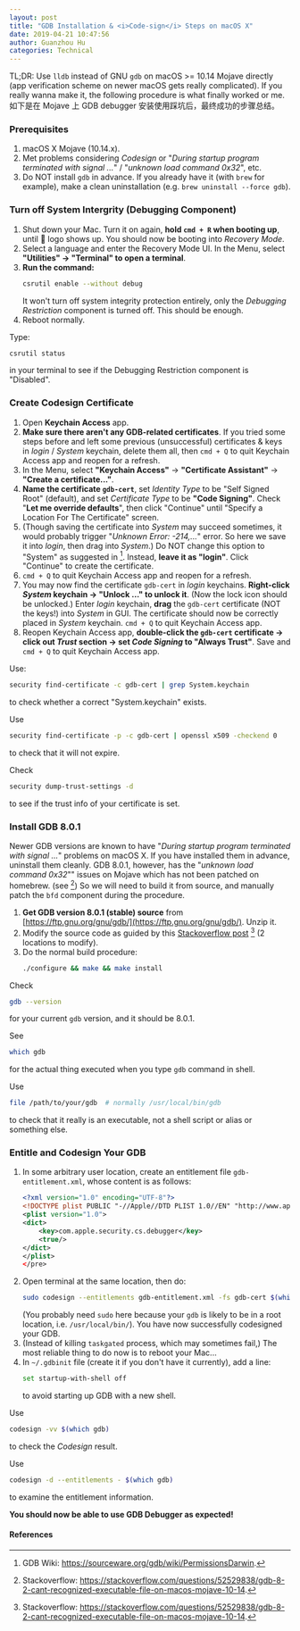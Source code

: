 ```yaml
---
layout: post
title: "GDB Installation & <i>Code-sign</i> Steps on macOS X"
date: 2019-04-21 10:47:56
author: Guanzhou Hu
categories: Technical
---
```


TL;DR: Use `lldb` instead of GNU `gdb` on macOS >= 10.14 Mojave directly (app verification scheme on newer macOS gets really complicated). If you really wanna make it, the following procedure is what finally worked or me.
如下是在 Mojave 上 GDB debugger 安装使用踩坑后，最终成功的步骤总结。

### Prerequisites

1. macOS X Mojave (10.14.x).
2. Met problems considering *Codesign* or "*During startup program terminated with signal ...*" / "*unknown load command 0x32*", etc.
3. Do NOT install `gdb` in advance. If you already have it (with `brew` for example), make a clean uninstallation (e.g. `brew uninstall --force gdb`).

### Turn off System Intergrity (Debugging Component)

1. Shut down your Mac. Turn it on again, **hold `cmd + R` when booting up**, until  logo shows up. You should now be booting into *Recovery Mode*.
2. Select a language and enter the Recovery Mode UI. In the Menu, select **"Utilities" → "Terminal" to open a terminal**.
3. **Run the command:**
    ```bash
    csrutil enable --without debug
    ```
    It won't turn off system integrity protection entirely, only the *Debugging Restriction* component is turned off. This should be enough.
4. Reboot normally.

Type:
```bash
csrutil status
```
in your terminal to see if the Debugging Restriction component is "Disabled".

### Create Codesign Certificate

1. Open **Keychain Access** app.
2. **Make sure there aren't any GDB-related certificates**. If you tried some steps before and left some previous (unsuccessful) certificates & keys in *login* / *System* keychain, delete them all, then `cmd + Q` to quit Keychain Access app and reopen for a refresh.
3. In the Menu, select **"Keychain Access"** → **"Certificate Assistant"** → **"Create a certificate..."**.
4. **Name the certificate `gdb-cert`**, set *Identity Type* to be "Self Signed Root" (default), and set *Certificate Type* to be **"Code Signing"**. Check "**Let me override defaults**", then click "Continue" until "Specify a Location For The Certificate" screen.
5. (Though saving the certificate into *System* may succeed sometimes, it would probably trigger "*Unknown Error: -214,...*" error. So here we save it into *login*, then drag into *System*.) Do NOT change this option to "System" as suggested in [^1]. Instead, **leave it as "login"**. Click "Continue" to create the certificate.
6. `cmd + Q` to quit Keychain Access app and reopen for a refresh.
7. You may now find the certificate `gdb-cert` in *login* keychains. **Right-click *System* keychain → "Unlock ..." to unlock it**. (Now the lock icon should be unlocked.) Enter *login* keychain, **drag** the `gdb-cert` certificate (NOT the keys!) into *System* in GUI. The certificate should now be correctly placed in *System* keychain. `cmd + Q` to quit Keychain Access app.
8. Reopen Keychain Access app, **double-click the `gdb-cert` certificate → click out *Trust* section → set *Code Signing* to "Always Trust"**. Save and `cmd + Q` to quit Keychain Access app.

Use:
```bash
security find-certificate -c gdb-cert | grep System.keychain
```
to check whether a correct "System.keychain" exists.

Use
```bash
security find-certificate -p -c gdb-cert | openssl x509 -checkend 0
```
to check that it will not expire.

Check
```bash
security dump-trust-settings -d
```
to see if the trust info of your certificate is set.

### Install GDB 8.0.1

Newer GDB versions are known to have "*During startup program terminated with signal ...*" problems on macOS X. If you have installed them in advance, uninstall them cleanly. GDB 8.0.1, however, has the "*unknown load command 0x32*"" issues on Mojave which has not been patched on homebrew. (see [^3]) So we will need to build it from source, and manually patch the `bfd` component during the procedure.

1. **Get GDB version 8.0.1 (stable) source** from [https://ftp.gnu.org/gnu/gdb/](https://ftp.gnu.org/gnu/gdb/). Unzip it.
2. Modify the source code as guided by this [Stackoverflow post](https://stackoverflow.com/questions/52529838/gdb-8-2-cant-recognized-executable-file-on-macos-mojave-10-14) [^3] (2 locations to modify).
3. Do the normal build procedure:
    ```bash
    ./configure && make && make install
    ```

Check
```bash
gdb --version
```
for your current `gdb` version, and it should be 8.0.1.

See
```bash
which gdb
```
for the actual thing executed when you type `gdb` command in shell.

Use
```bash
file /path/to/your/gdb  # normally /usr/local/bin/gdb
```
to check that it really is an executable, not a shell script or alias or something else.

### Entitle and Codesign Your GDB

1. In some arbitrary user location, create an entitlement file `gdb-entitlement.xml`, whose content is as follows:
    ```xml
    <?xml version="1.0" encoding="UTF-8"?>
    <!DOCTYPE plist PUBLIC "-//Apple//DTD PLIST 1.0//EN" "http://www.apple.com/DTDs/PropertyList-1.0.dtd">
    <plist version="1.0">
    <dict>
        <key>com.apple.security.cs.debugger</key>
        <true/>
    </dict>
    </plist>
    </pre>
    ```
2. Open terminal at the same location, then do:
    ```bash
    sudo codesign --entitlements gdb-entitlement.xml -fs gdb-cert $(which gdb)
    ```
    (You probably need `sudo` here because your `gdb` is likely to be in a root location, i.e. `/usr/local/bin/`). You have now successfully codesigned your GDB.
3. (Instead of killing `taskgated` process, which may sometimes fail,) The most reliable thing to do now is to reboot your Mac...
4. In `~/.gdbinit` file (create it if you don't have it currently), add a line:
    ```bash
    set startup-with-shell off
    ```
    to avoid starting up GDB with a new shell.

Use
```bash
codesign -vv $(which gdb)
```
to check the *Codesign* result.

Use
```bash
codesign -d --entitlements - $(which gdb)
```
to examine the entitlement information.

**You should now be able to use GDB Debugger as expected!**

#### References

[^1]: GDB Wiki: https://sourceware.org/gdb/wiki/PermissionsDarwin.
[^2]: Stackoverflow: https://stackoverflow.com/questions/49001329/gdb-doesnt-work-on-macos-high-sierra-10-13-3.
[^3]: Stackoverflow: https://stackoverflow.com/questions/52529838/gdb-8-2-cant-recognized-executable-file-on-macos-mojave-10-14.
